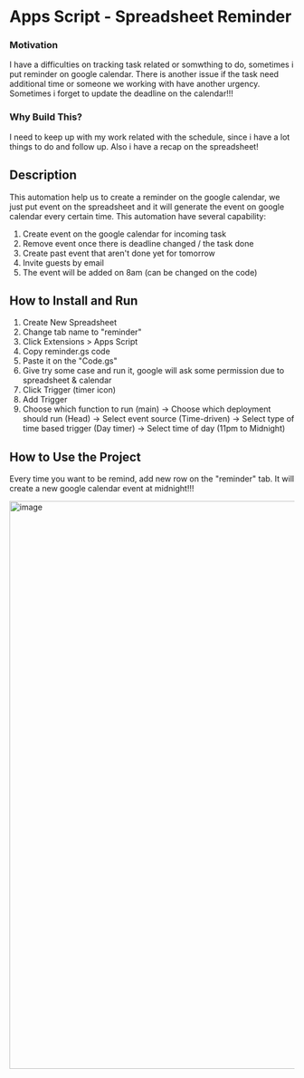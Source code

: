 # Apps Script - Spreadsheet Reminder

### Motivation
I have a difficulties on tracking task related or somwthing to do, sometimes i put reminder on google calendar. There is another issue if the task need additional time or someone we working with have another urgency. Sometimes i forget to update the deadline on the calendar!!!

### Why Build This?
I need to keep up with my work related with the schedule, since i have a lot things to do and follow up. Also i have a recap on the spreadsheet!

## Description
This automation help us to create a reminder on the google calendar, we just put event on the spreadsheet and it will generate the event on google calendar every certain time. This automation have several capability:

1. Create event on the google calendar for incoming task
2. Remove event once there is deadline changed / the task done
3. Create past event that aren't done yet for tomorrow
4. Invite guests by email
5. The event will be added on 8am (can be changed on the code)

## How to Install and Run
1. Create New Spreadsheet 
2. Change tab name to "reminder"
3. Click Extensions > Apps Script
4. Copy reminder.gs code
5. Paste it on the "Code.gs"
6. Give try some case and run it, google will ask some permission due to spreadsheet & calendar
7. Click Trigger (timer icon)
8. Add Trigger 
9. Choose which function to run (main) -> Choose which deployment should run (Head) -> Select event source (Time-driven) -> Select type of time based trigger (Day timer) -> Select time of day (11pm to Midnight)

## How to Use the Project
Every time you want to be remind, add new row on the "reminder" tab. It will create a new google calendar event at midnight!!!

<img width="1002" alt="image" src="https://user-images.githubusercontent.com/10499139/192428178-5569131e-f400-48d2-8250-d8dd0135cba8.png">
